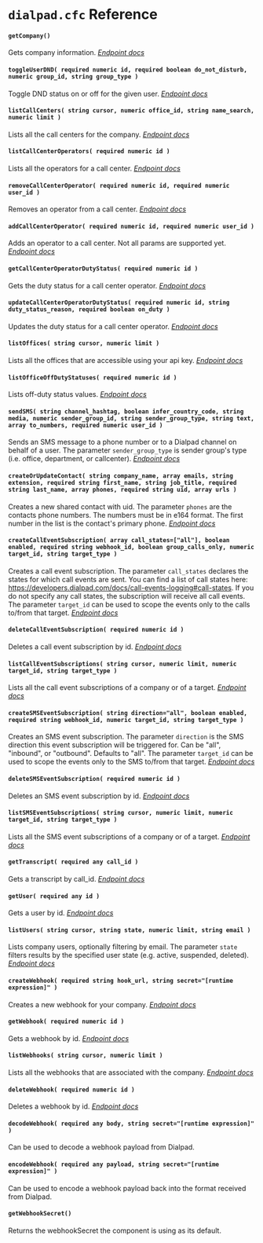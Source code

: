 # `dialpad.cfc` Reference

#### `getCompany()`

Gets company information. *[Endpoint docs](https://developers.dialpad.com/reference/companyget)*

#### `toggleUserDND( required numeric id, required boolean do_not_disturb, numeric group_id, string group_type )`

Toggle DND status on or off for the given user. *[Endpoint docs](https://developers.dialpad.com/reference/userstoggle_dnd)*

#### `listCallCenters( string cursor, numeric office_id, string name_search, numeric limit )`

Lists all the call centers for the company. *[Endpoint docs](https://developers.dialpad.com/reference/callcenterslistall)*

#### `listCallCenterOperators( required numeric id )`

Lists all the operators for a call center. *[Endpoint docs](https://developers.dialpad.com/reference/callcentersoperatorsget)*

#### `removeCallCenterOperator( required numeric id, required numeric user_id )`

Removes an operator from a call center. *[Endpoint docs](https://developers.dialpad.com/reference/callcentersoperatorsdelete)*

#### `addCallCenterOperator( required numeric id, required numeric user_id )`

Adds an operator to a call center. Not all params are supported yet. *[Endpoint docs](https://developers.dialpad.com/reference/callcentersoperatorspost)*

#### `getCallCenterOperatorDutyStatus( required numeric id )`

Gets the duty status for a call center operator. *[Endpoint docs](https://developers.dialpad.com/reference/callcentersoperatorsgetdutystatus)*

#### `updateCallCenterOperatorDutyStatus( required numeric id, string duty_status_reason, required boolean on_duty )`

Updates the duty status for a call center operator. *[Endpoint docs](https://developers.dialpad.com/reference/callcentersoperatorsdutystatus)*

#### `listOffices( string cursor, numeric limit )`

Lists all the offices that are accessible using your api key. *[Endpoint docs](https://developers.dialpad.com/reference/officeslist)*

#### `listOfficeOffDutyStatuses( required numeric id )`

Lists off-duty status values. *[Endpoint docs](https://developers.dialpad.com/reference/officesoffdutystatusesget)*

#### `sendSMS( string channel_hashtag, boolean infer_country_code, string media, numeric sender_group_id, string sender_group_type, string text, array to_numbers, required numeric user_id )`

Sends an SMS message to a phone number or to a Dialpad channel on behalf of a user. The parameter `sender_group_type` is sender group's type (i.e. office, department, or callcenter). *[Endpoint docs](https://developers.dialpad.com/reference/smssend)*

#### `createOrUpdateContact( string company_name, array emails, string extension, required string first_name, string job_title, required string last_name, array phones, required string uid, array urls )`

Creates a new shared contact with uid. The parameter `phones` are the contacts phone numbers. The numbers must be in e164 format. The first number in the list is the contact's primary phone. *[Endpoint docs](https://developers.dialpad.com/reference/contactscreate_with_uid)*

#### `createCallEventSubscription( array call_states=["all"], boolean enabled, required string webhook_id, boolean group_calls_only, numeric target_id, string target_type )`

Creates a call event subscription. The parameter `call_states` declares the states for which call events are sent. You can find a list of call states here: https://developers.dialpad.com/docs/call-events-logging#call-states. If you do not specify any call states, the subscription will receive all call events. The parameter `target_id` can be used to scope the events only to the calls to/from that target. *[Endpoint docs](https://developers.dialpad.com/reference/webhook_call_event_subscriptioncreate)*

#### `deleteCallEventSubscription( required numeric id )`

Deletes a call event subscription by id. *[Endpoint docs](https://developers.dialpad.com/reference/webhook_call_event_subscriptiondelete)*

#### `listCallEventSubscriptions( string cursor, numeric limit, numeric target_id, string target_type )`

Lists all the call event subscriptions of a company or of a target. *[Endpoint docs](https://developers.dialpad.com/reference/webhook_call_event_subscriptionlist)*

#### `createSMSEventSubscription( string direction="all", boolean enabled, required string webhook_id, numeric target_id, string target_type )`

Creates an SMS event subscription. The parameter `direction` is the SMS direction this event subscription will be triggered for. Can be "all", "inbound", or "outbound". Defaults to "all". The parameter `target_id` can be used to scope the events only to the SMS to/from that target. *[Endpoint docs](https://developers.dialpad.com/reference/webhook_sms_event_subscriptioncreate)*

#### `deleteSMSEventSubscription( required numeric id )`

Deletes an SMS event subscription by id. *[Endpoint docs](https://developers.dialpad.com/reference/webhook_sms_event_subscriptiondelete)*

#### `listSMSEventSubscriptions( string cursor, numeric limit, numeric target_id, string target_type )`

Lists all the SMS event subscriptions of a company or of a target. *[Endpoint docs](https://developers.dialpad.com/reference/webhook_sms_event_subscriptionlist)*

#### `getTranscript( required any call_id )`

Gets a transcript by call_id. *[Endpoint docs](https://developers.dialpad.com/reference/transcriptsget)*

#### `getUser( required any id )`

Gets a user by id. *[Endpoint docs](https://developers.dialpad.com/reference/usersget)*

#### `listUsers( string cursor, string state, numeric limit, string email )`

Lists company users, optionally filtering by email. The parameter `state` filters results by the specified user state (e.g. active, suspended, deleted). *[Endpoint docs](https://developers.dialpad.com/reference/userslist)*

#### `createWebhook( required string hook_url, string secret="[runtime expression]" )`

Creates a new webhook for your company. *[Endpoint docs](https://developers.dialpad.com/reference/webhookscreate)*

#### `getWebhook( required numeric id )`

Gets a webhook by id. *[Endpoint docs](https://developers.dialpad.com/reference/webhooksget)*

#### `listWebhooks( string cursor, numeric limit )`

Lists all the webhooks that are associated with the company. *[Endpoint docs](https://developers.dialpad.com/reference/webhookslist)*

#### `deleteWebhook( required numeric id )`

Deletes a webhook by id. *[Endpoint docs](https://developers.dialpad.com/reference/webhooksdelete)*

#### `decodeWebhook( required any body, string secret="[runtime expression]" )`

Can be used to decode a webhook payload from Dialpad.

#### `encodeWebhook( required any payload, string secret="[runtime expression]" )`

Can be used to encode a webhook payload back into the format received from Dialpad.

#### `getWebhookSecret()`

Returns the webhookSecret the component is using as its default.

